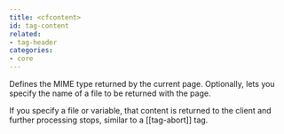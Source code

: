 ```yaml
---
title: <cfcontent>
id: tag-content
related:
- tag-header
categories:
- core
---
```


Defines the MIME type returned by the current page. Optionally, lets you specify the name of a file to be returned with the page.

If you specify a file or variable, that content is returned to the client and further processing stops, similar to a [[tag-abort]] tag.
